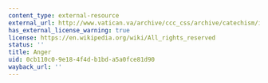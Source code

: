 ```yaml
---
content_type: external-resource
external_url: http://www.vatican.va/archive/ccc_css/archive/catechism/index/a.htm
has_external_license_warning: true
license: https://en.wikipedia.org/wiki/All_rights_reserved
status: ''
title: Anger
uid: 0cb110c0-9e18-4f4d-b1bd-a5a0fce81d90
wayback_url: ''
---
```

